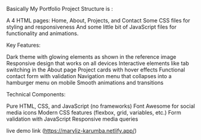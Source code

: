  Basically My Portfolio Project Structure is :

A 4 HTML pages: Home, About, Projects, and Contact
Some CSS files for styling and responsiveness
And some little bit of JavaScript files for functionality and animations.


Key Features:

Dark theme with glowing elements as shown in the reference image
Responsive design that works on all devices
Interactive elements like tab switching in the About page
Project cards with hover effects
Functional contact form with validation
Navigation menu that collapses into a hamburger menu on mobile
Smooth animations and transitions


Technical Components:

Pure HTML, CSS, and JavaScript (no frameworks)
Font Awesome for social media icons
Modern CSS features (flexbox, grid, variables, etc.)
Form validation with JavaScript
Responsive media queries

live demo link (https://maryliz-karumba.netlify.app/)